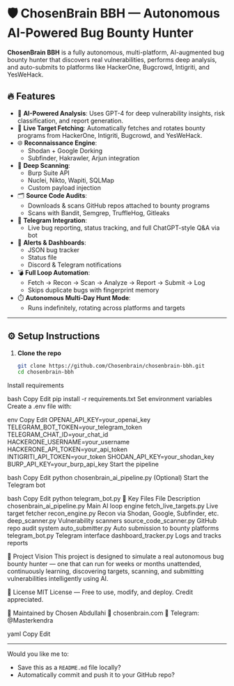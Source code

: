 # 🛡️ ChosenBrain BBH — Autonomous AI-Powered Bug Bounty Hunter

**ChosenBrain BBH** is a fully autonomous, multi-platform, AI-augmented bug bounty hunter that discovers real vulnerabilities, performs deep analysis, and auto-submits to platforms like HackerOne, Bugcrowd, Intigriti, and YesWeHack.

## 🔥 Features

- 🧠 **AI-Powered Analysis**: Uses GPT-4 for deep vulnerability insights, risk classification, and report generation.
- 📡 **Live Target Fetching**: Automatically fetches and rotates bounty programs from HackerOne, Intigriti, Bugcrowd, and YesWeHack.
- 🌐 **Reconnaissance Engine**:
  - Shodan + Google Dorking
  - Subfinder, Hakrawler, Arjun integration
- 🔎 **Deep Scanning**:
  - Burp Suite API
  - Nuclei, Nikto, Wapiti, SQLMap
  - Custom payload injection
- 🗂️ **Source Code Audits**:
  - Downloads & scans GitHub repos attached to bounty programs
  - Scans with Bandit, Semgrep, TruffleHog, Gitleaks
- 🤖 **Telegram Integration**:
  - Live bug reporting, status tracking, and full ChatGPT-style Q&A via bot
- 🚨 **Alerts & Dashboards**:
  - JSON bug tracker
  - Status file
  - Discord & Telegram notifications
- 💣 **Full Loop Automation**:
  - Fetch → Recon → Scan → Analyze → Report → Submit → Log
  - Skips duplicate bugs with fingerprint memory
- ⏱️ **Autonomous Multi-Day Hunt Mode**:
  - Runs indefinitely, rotating across platforms and targets

---

## ⚙️ Setup Instructions

1. **Clone the repo**
   ```bash
   git clone https://github.com/Chosenbrain/chosenbrain-bbh.git
   cd chosenbrain-bbh
Install requirements

bash
Copy
Edit
pip install -r requirements.txt
Set environment variables
Create a .env file with:

env
Copy
Edit
OPENAI_API_KEY=your_openai_key
TELEGRAM_BOT_TOKEN=your_telegram_token
TELEGRAM_CHAT_ID=your_chat_id
HACKERONE_USERNAME=your_username
HACKERONE_API_TOKEN=your_api_token
INTIGRITI_API_TOKEN=your_token
SHODAN_API_KEY=your_shodan_key
BURP_API_KEY=your_burp_api_key
Start the pipeline

bash
Copy
Edit
python chosenbrain_ai_pipeline.py
(Optional) Start the Telegram bot

bash
Copy
Edit
python telegram_bot.py
📁 Key Files
File	Description
chosenbrain_ai_pipeline.py	Main AI loop engine
fetch_live_targets.py	Live target fetcher
recon_engine.py	Recon via Shodan, Google, Subfinder, etc.
deep_scanner.py	Vulnerability scanners
source_code_scanner.py	GitHub repo audit system
auto_submitter.py	Auto submission to bounty platforms
telegram_bot.py	Telegram interface
dashboard_tracker.py	Logs and tracks reports

🧠 Project Vision
This project is designed to simulate a real autonomous bug bounty hunter — one that can run for weeks or months unattended, continuously learning, discovering targets, scanning, and submitting vulnerabilities intelligently using AI.

📜 License
MIT License — Free to use, modify, and deploy. Credit appreciated.

👤 Maintained by
Chosen Abdullahi
🔗 chosenbrain.com
💬 Telegram: @Masterkendra

yaml
Copy
Edit

---

Would you like me to:
- Save this as a `README.md` file locally?
- Automatically commit and push it to your GitHub repo?








